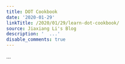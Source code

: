 ```yaml
---
title: DOT Cookbook
date: '2020-01-29'
linkTitle: /2020/01/29/learn-dot-cookbook/
source: Jiaxiang Li's Blog
description: '  ...'
disable_comments: true
---
```

  ...